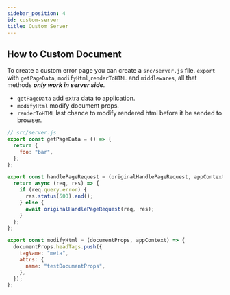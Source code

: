 ```yaml
---
sidebar_position: 4
id: custom-server
title: Custom Server
---
```


## How to Custom Document

To create a custom error page you can create a `src/server.js` file. `export` with `getPageData`, `modifyHtml`,`renderToHTML` and `middlewares`, all that methods **_only work in server side_**.

- `getPageData` add extra data to application.
- `modifyHtml` modify document props.
- `renderToHTML` last chance to modify rendered html before it be sended to browser.

```javascript
// src/server.js
export const getPageData = () => {
  return {
    foo: "bar",
  };
};

export const handlePageRequest = (originalHandlePageRequest, appContext) => {
  return async (req, res) => {
    if (req.query.error) {
      res.status(500).end();
    } else {
      await originalHandlePageRequest(req, res);
    }
  };
};

export const modifyHtml = (documentProps, appContext) => {
  documentProps.headTags.push({
    tagName: "meta",
    attrs: {
      name: "testDocumentProps",
    },
  });
};
```
